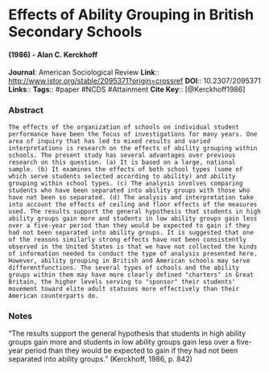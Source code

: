 # Effects of Ability Grouping in British Secondary Schools
#### (1986) - Alan C. Kerckhoff
**Journal**: American Sociological Review
**Link**:: http://www.jstor.org/stable/2095371?origin=crossref
**DOI**:: 10.2307/2095371
**Links**:: 
**Tags**:: #paper #NCDS #Attainment 
**Cite Key**:: [@Kerckhoff1986]

### Abstract

```
The effects of the organization of schools on individual student performance have been the focus of investigations for many years. One area of inquiry that has led to mixed results and varied interpretations is research on the effects of ability grouping within schools. The present study has several advantages over previous research on this question. (a) It is based on a large, national sample. (b) It examines the effects of both school types (some of which serve students selected according to ability) and ability grouping within school types. (c) The analysis involves comparing students who have been separated into ability groups with those who have not been so separated. (d) The analysis and interpretation take into account the effects of ceiling and floor effects of the measures used. The results support the general hypothesis that students in high ability groups gain more and students in low ability groups gain less over a five-year period than they would be expected to gain if they had not been separated into ability groups. It is suggested that one of the reasons similarly strong effects have not been consistently observed in the United States is that we have not collected the kinds of information needed to conduct the type of analysis presented here. However, ability grouping in British and American schools may serve differentfunctions. The several types of schools and the ability groups within them may have more clearly defined "charters" in Great Britain, the higher levels serving to "sponsor" their students' movement toward elite adult statuses more effectively than their American counterparts do.
```

### Notes

“The results support the general hypothesis that students in high ability groups gain more and students in low ability groups gain less over a five-year period than they would be expected to gain if they had not been separated into ability groups.” (Kerckhoff, 1986, p. 842)